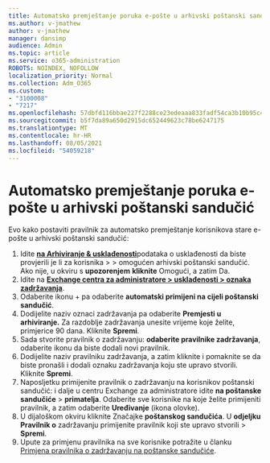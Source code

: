 ```yaml
---
title: Automatsko premještanje poruka e-pošte u arhivski poštanski sandučić
ms.author: v-jmathew
author: v-jmathew
manager: dansimp
audience: Admin
ms.topic: article
ms.service: o365-administration
ROBOTS: NOINDEX, NOFOLLOW
localization_priority: Normal
ms.collection: Adm_O365
ms.custom:
- "3100008"
- "7217"
ms.openlocfilehash: 57dbfd116bbae227f2288ce23edeaaa833fadf54ca3b10b95c49512758542e32
ms.sourcegitcommit: b5f7da89a650d2915dc652449623c78be6247175
ms.translationtype: MT
ms.contentlocale: hr-HR
ms.lasthandoff: 08/05/2021
ms.locfileid: "54059218"
---
```

# <a name="automatically-move-email-messages-to-the-archive-mailbox"></a>Automatsko premještanje poruka e-pošte u arhivski poštanski sandučić

Evo kako postaviti pravilnik za automatsko premještanje korisnikova stare e-pošte u arhivski poštanski sandučić:

1. Idite [**na Arhiviranje & usklađenosti**](https://go.microsoft.com/fwlink/p/?linkid=2077143)podataka o usklađenosti da biste provjerili je li za korisnika  >    >   omogućen arhivski poštanski sandučić. Ako nije, u okviru s **upozorenjem** **kliknite** Omogući, a zatim Da.
2. Idite na [**Exchange centra za administratore > usklađenosti > oznaka zadržavanja**](https://go.microsoft.com/fwlink/?linkid=2059104).
3. Odaberite ikonu + pa odaberite **automatski primijeni na cijeli poštanski sandučić**.
4. Dodijelite naziv oznaci zadržavanja pa odaberite **Premjesti u arhiviranje.** Za razdoblje zadržavanja unesite vrijeme koje želite, primjerice 90 dana. Kliknite **Spremi**.
5. Sada stvorite pravilnik o zadržavanju: **odaberite pravilnike zadržavanja**, odaberite ikonu da biste dodali novi pravilnik.
6. Dodijelite naziv pravilniku zadržavanja, a zatim kliknite i pomaknite se da biste pronašli i dodali oznaku zadržavanja koju ste upravo stvorili. Kliknite **Spremi**.
7. Naposljetku primijenite pravilnik o zadržavanju na korisnikov poštanski sandučić: i dalje u centru Exchange za administratore idite **na poštanske sandučiće**  >  **primatelja**. Odaberite sve korisnike na koje želite primijeniti pravilnik, a zatim odaberite **Uređivanje** (ikona olovke).
8. U dijaloškom okviru kliknite Značajke **poštanskog sandučića**. U **odjeljku Pravilnik o** zadržavanju primijenite pravilnik koji ste upravo stvorili > **Spremi**.
9. Upute za primjenu pravilnika na sve korisnike potražite u članku [Primjena pravilnika o zadržavanju na poštanske sandučiće](https://docs.microsoft.com/exchange/security-and-compliance/messaging-records-management/apply-retention-policy).
